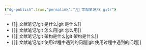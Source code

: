 ```yaml
---
{"dg-publish":true,"permalink":"/🌿 文献笔记/Σ git/"}
---
```



- [[🌿 文献笔记/git 是什么\|git 是什么]]
- [[🌿 文献笔记/git 怎么用\|git 怎么用]]
- [[🌿 文献笔记/git 架构是什么\|git 架构是什么]]
- [[🌿 文献笔记/git 使用过程中遇到的问题\|git 使用过程中遇到的问题]]